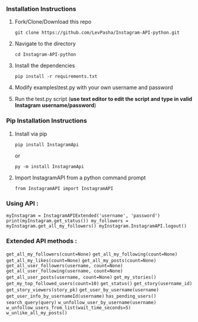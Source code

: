 
### Installation Instructions

1. Fork/Clone/Download this repo

    `git clone https://github.com/LevPasha/Instagram-API-python.git`


2. Navigate to the directory

    `cd Instagram-API-python`


3. Install the dependencies

    `pip install -r requirements.txt`


4. Modify examples\test.py with your own username and password


5. Run the test.py script (**use text editor to edit the script and type in valid Instagram username/password**)



### Pip Installation Instructions
1. Install via pip

    `pip install InstagramApi`

    or

    `py -m install InstagramApi`

2. Import InstagramAPI from a python command prompt

    `from InstagramAPI import InstagramAPI` 

### Using API :
`
    myInstagram = InstagramAPIExtended('username', 'password')
    print(myInstagram.get_status())
    my_followers = myInstagram.get_all_my_followers()
    myInstagram.InstagramAPI.logout()
`
### Extended API methods :

`get_all_my_followers(count=None)`
`get_all_my_following(count=None)`
`get_all_my_likes(count=None)`
`get_all_my_posts(count=None)`
`get_all_user_followers(username, count=None)`
`get_all_user_following(username, count=None)`
`get_all_user_posts(username, count=None)`
`get_my_stories()`
`get_my_top_followed_users(count=10)`
`get_status()`
`get_story(username_id)`
`get_story_viewers(story_pk)`
`get_user_by_username(username)`
`get_user_info_by_usernameId(username)`
`has_pending_users()`
`search_query(query)`
`w_unfollow_user_by_username(username)`
`w_unfollow_users_from_list(wait_time_seconds=5)`
`w_unlike_all_my_posts()`
